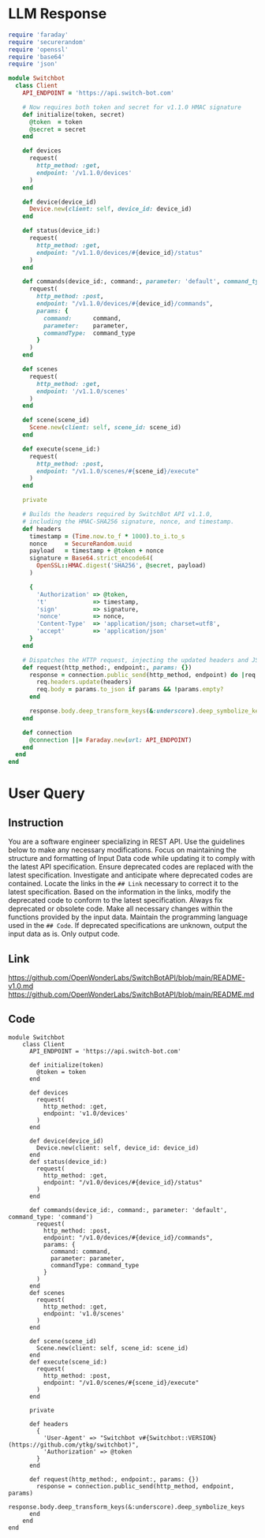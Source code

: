 # LLM Response
```ruby
require 'faraday'
require 'securerandom'
require 'openssl'
require 'base64'
require 'json'

module Switchbot
  class Client
    API_ENDPOINT = 'https://api.switch-bot.com'

    # Now requires both token and secret for v1.1.0 HMAC signature
    def initialize(token, secret)
      @token  = token
      @secret = secret
    end

    def devices
      request(
        http_method: :get,
        endpoint: '/v1.1.0/devices'
      )
    end

    def device(device_id)
      Device.new(client: self, device_id: device_id)
    end

    def status(device_id:)
      request(
        http_method: :get,
        endpoint: "/v1.1.0/devices/#{device_id}/status"
      )
    end

    def commands(device_id:, command:, parameter: 'default', command_type: 'command')
      request(
        http_method: :post,
        endpoint: "/v1.1.0/devices/#{device_id}/commands",
        params: {
          command:      command,
          parameter:    parameter,
          commandType:  command_type
        }
      )
    end

    def scenes
      request(
        http_method: :get,
        endpoint: '/v1.1.0/scenes'
      )
    end

    def scene(scene_id)
      Scene.new(client: self, scene_id: scene_id)
    end

    def execute(scene_id:)
      request(
        http_method: :post,
        endpoint: "/v1.1.0/scenes/#{scene_id}/execute"
      )
    end

    private

    # Builds the headers required by SwitchBot API v1.1.0,
    # including the HMAC-SHA256 signature, nonce, and timestamp.
    def headers
      timestamp = (Time.now.to_f * 1000).to_i.to_s
      nonce     = SecureRandom.uuid
      payload   = timestamp + @token + nonce
      signature = Base64.strict_encode64(
        OpenSSL::HMAC.digest('SHA256', @secret, payload)
      )

      {
        'Authorization' => @token,
        't'             => timestamp,
        'sign'          => signature,
        'nonce'         => nonce,
        'Content-Type'  => 'application/json; charset=utf8',
        'accept'        => 'application/json'
      }
    end

    # Dispatches the HTTP request, injecting the updated headers and JSON body.
    def request(http_method:, endpoint:, params: {})
      response = connection.public_send(http_method, endpoint) do |req|
        req.headers.update(headers)
        req.body = params.to_json if params && !params.empty?
      end

      response.body.deep_transform_keys(&:underscore).deep_symbolize_keys
    end

    def connection
      @connection ||= Faraday.new(url: API_ENDPOINT)
    end
  end
end
```

# User Query
## Instruction
You are a software engineer specializing in REST API.
Use the guidelines below to make any necessary modifications.
Focus on maintaining the structure and formatting of Input Data code while updating it to comply with the latest API specification.
Ensure deprecated codes are replaced with the latest specification.
Investigate and anticipate where deprecated codes are contained. Locate the links in the `## Link` necessary to correct it to the latest specification.
Based on the information in the links, modify the deprecated code to conform to the latest specification.
Always fix deprecated or obsolete code. Make all necessary changes within the functions provided by the input data.
Maintain the programming language used in the `## Code`.
If deprecated specifications are unknown, output the input data as is.
Only output code.

## Link
https://github.com/OpenWonderLabs/SwitchBotAPI/blob/main/README-v1.0.md
https://github.com/OpenWonderLabs/SwitchBotAPI/blob/main/README.md

## Code
```
module Switchbot
	class Client
	  API_ENDPOINT = 'https://api.switch-bot.com'
  
	  def initialize(token)
		@token = token
	  end
  
	  def devices
		request(
		  http_method: :get,
		  endpoint: 'v1.0/devices'
		)
	  end

	  def device(device_id)
		Device.new(client: self, device_id: device_id)
	  end
	  def status(device_id:)
		request(
		  http_method: :get,
		  endpoint: "/v1.0/devices/#{device_id}/status"
		)
	  end
  
	  def commands(device_id:, command:, parameter: 'default', command_type: 'command')
		request(
		  http_method: :post,
		  endpoint: "/v1.0/devices/#{device_id}/commands",
		  params: {
			command: command,
			parameter: parameter,
			commandType: command_type
		  }
		)
	  end
	  def scenes
		request(
		  http_method: :get,
		  endpoint: 'v1.0/scenes'
		)
	  end

	  def scene(scene_id)
		Scene.new(client: self, scene_id: scene_id)
	  end
	  def execute(scene_id:)
		request(
		  http_method: :post,
		  endpoint: "/v1.0/scenes/#{scene_id}/execute"
		)
	  end

	  private
  
	  def headers
		{
		  'User-Agent' => "Switchbot v#{Switchbot::VERSION} (https://github.com/ytkg/switchbot)",
		  'Authorization' => @token
		}
	  end

	  def request(http_method:, endpoint:, params: {})
		response = connection.public_send(http_method, endpoint, params)
		response.body.deep_transform_keys(&:underscore).deep_symbolize_keys
	  end
	end
end

```